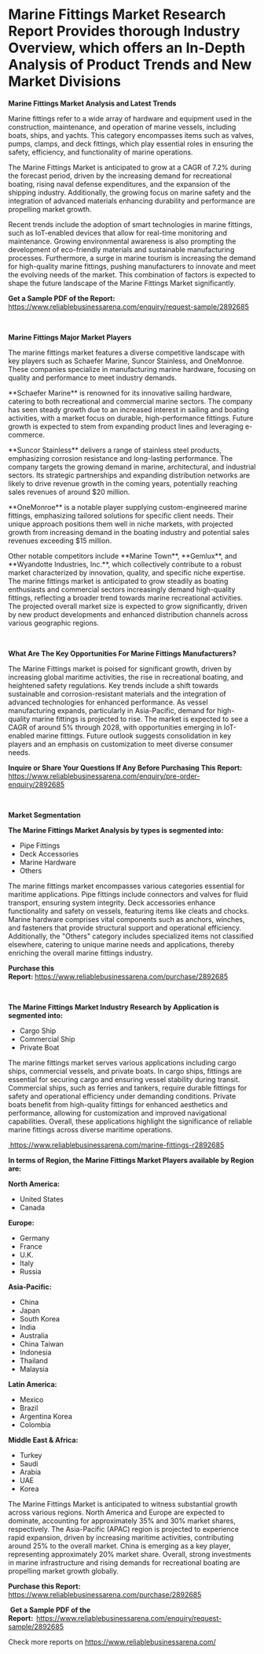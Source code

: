 <p><h1>Marine Fittings Market Research Report Provides thorough Industry Overview, which offers an In-Depth Analysis of Product Trends and New Market Divisions</h1></p><p><strong>Marine Fittings Market Analysis and Latest Trends</strong></p>
<p><p>Marine fittings refer to a wide array of hardware and equipment used in the construction, maintenance, and operation of marine vessels, including boats, ships, and yachts. This category encompasses items such as valves, pumps, clamps, and deck fittings, which play essential roles in ensuring the safety, efficiency, and functionality of marine operations.</p><p>The Marine Fittings Market is anticipated to grow at a CAGR of 7.2% during the forecast period, driven by the increasing demand for recreational boating, rising naval defense expenditures, and the expansion of the shipping industry. Additionally, the growing focus on marine safety and the integration of advanced materials enhancing durability and performance are propelling market growth. </p><p>Recent trends include the adoption of smart technologies in marine fittings, such as IoT-enabled devices that allow for real-time monitoring and maintenance. Growing environmental awareness is also prompting the development of eco-friendly materials and sustainable manufacturing processes. Furthermore, a surge in marine tourism is increasing the demand for high-quality marine fittings, pushing manufacturers to innovate and meet the evolving needs of the market. This combination of factors is expected to shape the future landscape of the Marine Fittings Market significantly.</p></p>
<p><strong>Get a Sample PDF of the Report:&nbsp;</strong> <a href="https://www.reliablebusinessarena.com/enquiry/request-sample/2892685?utm_campaign=3041&utm_medium=2&utm_source=Github&utm_content=ia&utm_term=15032025&utm_id=marine-fittings">https://www.reliablebusinessarena.com/enquiry/request-sample/2892685</a></p>
<p>&nbsp;</p>
<p><strong>Marine Fittings Major Market Players</strong></p>
<p><p>The marine fittings market features a diverse competitive landscape with key players such as Schaefer Marine, Suncor Stainless, and OneMonroe. These companies specialize in manufacturing marine hardware, focusing on quality and performance to meet industry demands.</p><p>**Schaefer Marine** is renowned for its innovative sailing hardware, catering to both recreational and commercial marine sectors. The company has seen steady growth due to an increased interest in sailing and boating activities, with a market focus on durable, high-performance fittings. Future growth is expected to stem from expanding product lines and leveraging e-commerce.</p><p>**Suncor Stainless** delivers a range of stainless steel products, emphasizing corrosion resistance and long-lasting performance. The company targets the growing demand in marine, architectural, and industrial sectors. Its strategic partnerships and expanding distribution networks are likely to drive revenue growth in the coming years, potentially reaching sales revenues of around $20 million.</p><p>**OneMonroe** is a notable player supplying custom-engineered marine fittings, emphasizing tailored solutions for specific client needs. Their unique approach positions them well in niche markets, with projected growth from increasing demand in the boating industry and potential sales revenues exceeding $15 million.</p><p>Other notable competitors include **Marine Town**, **Gemlux**, and **Wyandotte Industries, Inc.**, which collectively contribute to a robust market characterized by innovation, quality, and specific niche expertise. The marine fittings market is anticipated to grow steadily as boating enthusiasts and commercial sectors increasingly demand high-quality fittings, reflecting a broader trend towards marine recreational activities. The projected overall market size is expected to grow significantly, driven by new product developments and enhanced distribution channels across various geographic regions.</p></p>
<p>&nbsp;</p>
<p><strong>What Are The Key Opportunities For Marine Fittings Manufacturers?</strong></p>
<p><p>The Marine Fittings market is poised for significant growth, driven by increasing global maritime activities, the rise in recreational boating, and heightened safety regulations. Key trends include a shift towards sustainable and corrosion-resistant materials and the integration of advanced technologies for enhanced performance. As vessel manufacturing expands, particularly in Asia-Pacific, demand for high-quality marine fittings is projected to rise. The market is expected to see a CAGR of around 5% through 2028, with opportunities emerging in IoT-enabled marine fittings. Future outlook suggests consolidation in key players and an emphasis on customization to meet diverse consumer needs.</p></p>
<p><strong>Inquire or Share Your Questions If Any Before Purchasing This Report:</strong> <a href="https://www.reliablebusinessarena.com/enquiry/pre-order-enquiry/2892685?utm_campaign=3041&utm_medium=2&utm_source=Github&utm_content=ia&utm_term=15032025&utm_id=marine-fittings">https://www.reliablebusinessarena.com/enquiry/pre-order-enquiry/2892685</a></p>
<p>&nbsp;</p>
<p><strong>Market Segmentation</strong></p>
<p><strong>The Marine Fittings Market Analysis by types is segmented into:</strong></p>
<p><ul><li>Pipe Fittings</li><li>Deck Accessories</li><li>Marine Hardware</li><li>Others</li></ul></p>
<p><p>The marine fittings market encompasses various categories essential for maritime applications. Pipe fittings include connectors and valves for fluid transport, ensuring system integrity. Deck accessories enhance functionality and safety on vessels, featuring items like cleats and chocks. Marine hardware comprises vital components such as anchors, winches, and fasteners that provide structural support and operational efficiency. Additionally, the "Others" category includes specialized items not classified elsewhere, catering to unique marine needs and applications, thereby enriching the overall marine fittings industry.</p></p>
<p><strong>Purchase this Report:&nbsp;</strong><a href="https://www.reliablebusinessarena.com/purchase/2892685?utm_campaign=3041&utm_medium=2&utm_source=Github&utm_content=ia&utm_term=15032025&utm_id=marine-fittings">https://www.reliablebusinessarena.com/purchase/2892685</a></p>
<p>&nbsp;</p>
<p><strong>The Marine Fittings Market Industry Research by Application is segmented into:</strong></p>
<p><ul><li>Cargo Ship</li><li>Commercial Ship</li><li>Private Boat</li></ul></p>
<p><p>The marine fittings market serves various applications including cargo ships, commercial vessels, and private boats. In cargo ships, fittings are essential for securing cargo and ensuring vessel stability during transit. Commercial ships, such as ferries and tankers, require durable fittings for safety and operational efficiency under demanding conditions. Private boats benefit from high-quality fittings for enhanced aesthetics and performance, allowing for customization and improved navigational capabilities. Overall, these applications highlight the significance of reliable marine fittings across diverse maritime operations.</p></p>
<p><a href="https://www.reliablebusinessarena.com/marine-fittings-r2892685?utm_campaign=3041&utm_medium=2&utm_source=Github&utm_content=ia&utm_term=15032025&utm_id=marine-fittings">&nbsp;https://www.reliablebusinessarena.com/marine-fittings-r2892685</a></p>
<p><strong>In terms of Region, the Marine Fittings Market Players available by Region are:</strong></p>
<p>
    <p> <strong> North America: </strong>
        <ul>
            <li>United States</li>
            <li>Canada</li>
        </ul>
        </p> 
    <p> <strong> Europe: </strong>
        <ul>
            <li>Germany</li>
            <li>France</li>
            <li>U.K.</li>
            <li>Italy</li>
            <li>Russia</li>
        </ul>
        </p> 
    <p> <strong> Asia-Pacific: </strong>
        <ul>
            <li>China</li>
            <li>Japan</li>
            <li>South Korea</li>
            <li>India</li>
            <li>Australia</li>
            <li>China Taiwan</li>
            <li>Indonesia</li>
            <li>Thailand</li>
            <li>Malaysia</li>
        </ul>
        </p> 
    <p> <strong> Latin America: </strong>
        <ul>
            <li>Mexico</li>
            <li>Brazil</li>
            <li>Argentina Korea</li>
            <li>Colombia</li>
        </ul>
        </p> 
    <p> <strong> Middle East & Africa: </strong>
        <ul>
            <li>Turkey</li>
            <li>Saudi</li>
            <li>Arabia</li>
            <li>UAE</li>
            <li>Korea</li>
        </ul>
    </p>
    </p>
<p><p>The Marine Fittings Market is anticipated to witness substantial growth across various regions. North America and Europe are expected to dominate, accounting for approximately 35% and 30% market shares, respectively. The Asia-Pacific (APAC) region is projected to experience rapid expansion, driven by increasing maritime activities, contributing around 25% to the overall market. China is emerging as a key player, representing approximately 20% market share. Overall, strong investments in marine infrastructure and rising demands for recreational boating are propelling market growth globally.</p></p>
<p><strong>Purchase this Report: </strong><a href="https://www.reliablebusinessarena.com/purchase/2892685?utm_campaign=3041&utm_medium=2&utm_source=Github&utm_content=ia&utm_term=15032025&utm_id=marine-fittings">https://www.reliablebusinessarena.com/purchase/2892685</a></p>
<p>&nbsp;<strong>Get a Sample PDF of the Report:&nbsp;&nbsp;</strong><a href="https://www.reliablebusinessarena.com/enquiry/request-sample/2892685?utm_campaign=3041&utm_medium=2&utm_source=Github&utm_content=ia&utm_term=15032025&utm_id=marine-fittings">https://www.reliablebusinessarena.com/enquiry/request-sample/2892685</a></p>
<p><strong></strong></p>
<p>Check more reports on <a href="https://www.reliablebusinessarena.com/?utm_campaign=3041&utm_medium=2&utm_source=Github&utm_content=ia&utm_term=15032025&utm_id=marine-fittings">https://www.reliablebusinessarena.com/</a></p>